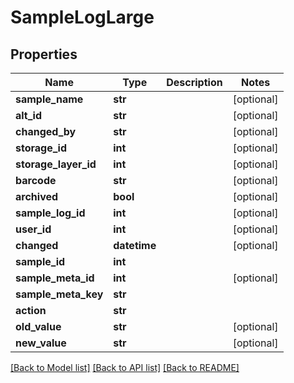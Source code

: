 # SampleLogLarge

## Properties
Name | Type | Description | Notes
------------ | ------------- | ------------- | -------------
**sample_name** | **str** |  | [optional] 
**alt_id** | **str** |  | [optional] 
**changed_by** | **str** |  | [optional] 
**storage_id** | **int** |  | [optional] 
**storage_layer_id** | **int** |  | [optional] 
**barcode** | **str** |  | [optional] 
**archived** | **bool** |  | [optional] 
**sample_log_id** | **int** |  | [optional] 
**user_id** | **int** |  | [optional] 
**changed** | **datetime** |  | [optional] 
**sample_id** | **int** |  | 
**sample_meta_id** | **int** |  | [optional] 
**sample_meta_key** | **str** |  | 
**action** | **str** |  | 
**old_value** | **str** |  | [optional] 
**new_value** | **str** |  | [optional] 

[[Back to Model list]](../README.md#documentation-for-models) [[Back to API list]](../README.md#documentation-for-api-endpoints) [[Back to README]](../README.md)


